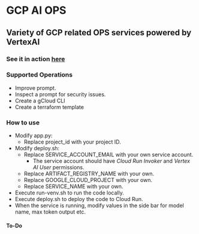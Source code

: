 # GCP AI OPS

## Variety of GCP related OPS services powered by VertexAI

### See it in action [here](https://gcpaiops.cloud/)

### Supported Operations
* Improve prompt.
* Inspect a prompt for security issues.
* Create a gCloud CLI 
* Create a terraform template

### How to use
* Modify app.py:
  * Replace project_id with your project ID. 
* Modify deploy.sh:
    * Replace SERVICE_ACCOUNT_EMAIL with your own service account. 
      * The service account should have _Cloud Run Invoker_ and _Vertex AI User_ permissions.
    * Replace ARTIFACT_REGISTRY_NAME with your own.
    * Replace GOOGLE_CLOUD_PROJECT with your own.
    * Replace SERVICE_NAME with your own.
* Execute run-venv.sh to run the code locally.
* Execute deploy.sh to deploy the code to Cloud Run.
* When the service is running, modify values in the side bar for model name, max token output etc.

#### To-Do
